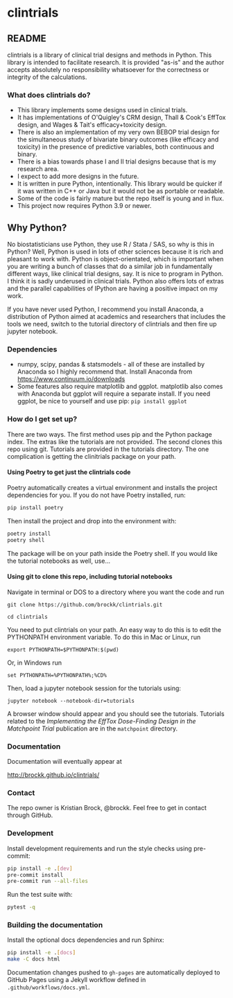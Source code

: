 # clintrials #

## README ##

clintrials is a library of clinical trial designs and methods in Python.
This library is intended to facilitate research.
It is provided "as-is" and the author accepts absolutely no responsibility whatsoever for the correctness or integrity of the calculations.


### What does clintrials do? ###

* This library implements some designs used in clinical trials.
* It has implementations of O'Quigley's CRM design, Thall & Cook's EffTox design, and Wages & Tait's efficacy+toxicity design.
* There is also an implementation of my very own BEBOP trial design for the simultaneous study of bivariate binary outcomes (like efficacy and toxicity) in the presence of predictive variables, both continuous and binary.
* There is a bias towards phase I and II trial designs because that is my research area.
* I expect to add more designs in the future.
* It is written in pure Python, intentionally. This library would be quicker if it was written in C++ or Java but it would not be as portable or readable.
* Some of the code is fairly mature but the repo itself is young and in flux.
* This project now requires Python 3.9 or newer.

Why Python?
----
No biostatisticians use Python, they use R / Stata / SAS, so why is this in Python?
Well, Python is used in lots of other sciences because it is rich and pleasant to work with.
Python is object-orientated, which is important when you are writing a bunch of classes that do a similar job in fundamentally different ways, like clinical trial designs, say.
It is nice to program in Python.
I think it is sadly underused in clinical trials.
Python also offers lots of extras and the parallel capabilities of IPython are having a positive impact on my work.

If you have never used Python, I recommend you install Anaconda, a distribution of Python aimed at academics and researchers that includes the tools we need, switch to the tutorial directory of clintrials and then fire up jupyter notebook.

### Dependencies ###

* numpy, scipy, pandas & statsmodels - all of these are installed by Anaconda so I highly recommend that.
Install Anaconda from https://www.continuum.io/downloads
* Some features also require matplotlib and ggplot. matplotlib also comes with Anaconda but ggplot will require a separate install.
If you need ggplot, be nice to yourself and use pip:
 `pip install ggplot`


### How do I get set up? ###

There are two ways.
The first method uses pip and the Python package index.
The extras like the tutorials are not provided.
The second clones this repo using git.
Tutorials are provided in the tutorials directory.
The one complication is getting the clinitrials package on your path.

#### Using Poetry to get just the clintrials code
Poetry automatically creates a virtual environment and installs the project
dependencies for you. If you do not have Poetry installed, run:

```bash
pip install poetry
```

Then install the project and drop into the environment with:

```bash
poetry install
poetry shell
```

The package will be on your path inside the Poetry shell. If you would like the
tutorial notebooks as well, use...

#### Using git to clone this repo, including tutorial notebooks

Navigate in terminal or DOS to a directory where you want the code and run

`git clone https://github.com/brockk/clintrials.git`

`cd clintrials`

You need to put clintrials on your path. 
An easy way to do this is to edit the PYTHONPATH environment variable.
To do this in Mac or Linux, run 
 
`export PYTHONPATH=$PYTHONPATH:$(pwd)`
 
Or, in Windows run
 
`set PYTHONPATH=%PYTHONPATH%;%CD%`

Then, load a jupyter notebook session for the tutorials using:

`jupyter notebook --notebook-dir=tutorials`

A browser window should appear and you should see the tutorials.
Tutorials related to the _Implementing the EffTox Dose-Finding Design in the Matchpoint Trial_ publication
are in the `matchpoint` directory.


### Documentation

Documentation will eventually appear at

<http://brockk.github.io/clintrials/>

### Contact ###
The repo owner is Kristian Brock, @brockk.
Feel free to get in contact through GitHub.

### Development ###
Install development requirements and run the style checks using pre-commit:

```bash
pip install -e .[dev]
pre-commit install
pre-commit run --all-files
```

Run the test suite with:

```bash
pytest -q
```

### Building the documentation

Install the optional docs dependencies and run Sphinx:

```bash
pip install -e .[docs]
make -C docs html
```

Documentation changes pushed to `gh-pages` are automatically deployed to
GitHub Pages using a Jekyll workflow defined in
`.github/workflows/docs.yml`.
